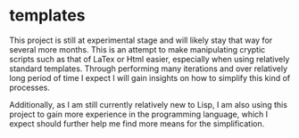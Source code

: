 # templates
This project is still at experimental stage and will likely stay that way for several more months. This is an attempt to make manipulating cryptic scripts such as that of LaTex or Html easier, especially when using relatively standard templates. Through performing many iterations and over relatively long period of time I expect I will gain insights on how to simplify this kind of processes.

Additionally, as I am still currently relatively new to Lisp, I am also using this project to gain more experience in the programming language, which I expect should further help me find more means for the simplification.  
